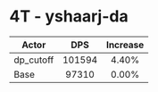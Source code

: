 # 4T - yshaarj-da
| Actor | DPS | Increase |
|---|:---:|:---:|
|dp_cutoff|101594|4.40%|
|Base|97310|0.00%|
